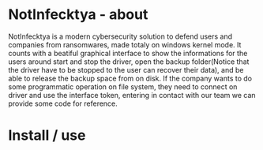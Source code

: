 # NotInfecktya - about

NotInfecktya is a modern cybersecurity solution to defend users and companies from ransomwares, made totaly on windows kernel mode.
It counts with a beatiful graphical interface to show the informations for the users around start and stop the driver, open the backup 
folder(Notice that the driver have to be stopped to the user can recover their data), and be able to release the backup space from on disk.
If the company wants to do some programmatic operation on file system, they need to connect on driver and use the interface token, entering in
contact with our team we can provide some code for reference.

# Install / use
